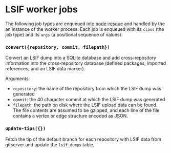 # LSIF worker jobs

The following job types are enqueued into [node-resque](https://github.com/taskrabbit/node-resque) and handled by the an instance of the worker process. Each job is enqueued with its `class` (the job type) and its `args` (a positional sequence of values).

### `convert({repository, commit, filepath})`

Convert an LSIF dump into a SQLite database and add cross-repository information into the cross-repository database (defined packages, imported references, and an LSIF data marker).

Arguments:

- `repository`: the name of the repository from which the LSIF dump was generated
- `commit`: the 40 character commit at which the LSIF dump was generated
- `filepath`: the path on disk where the LSIF upload data can be found. The file contents are assumed to be gzipped, and each line of the file contains a vertex or edge structure encoded as JSON.

### `update-tips({})`

Fetch the tip of the default branch for each repository with LSIF data from gitserver and update the `lsif_dumps` table.
